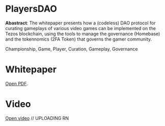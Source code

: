 # PlayersDAO

__Abastract__: The whitepaper presents how a (codeless) DAO protocol for curating gameplays of various video games can be implemented on the Tezos blockchain, using the tools to manage the governance (Homebase) and the tokennomics (2FA Token) that governs the gamer community.

Championship, Game, Player, Curation, Gameplay, Governance

# Whitepaper 
[Open PDF](https://drive.google.com/file/d/1hXas7RMGg2zUgE3obFkeNVE8WpM1g8pi/view?usp=sharing).
 
 # Video
 [Open video](https://www.youtube.com/watch?v=qrs6PPQznaA) // UPLOADING RN

